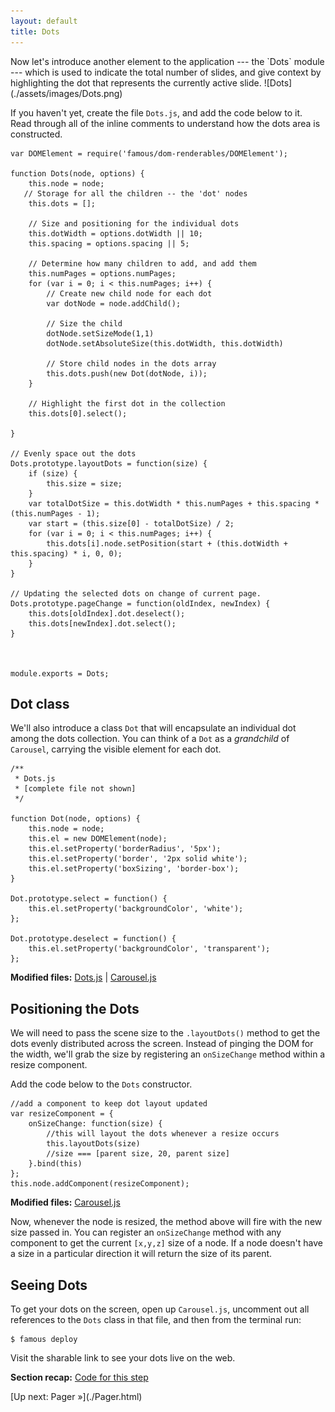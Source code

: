 ```yaml
---
layout: default
title: Dots
---
```


<span class="intro-graf">
Now let's introduce another element to the application --- the `Dots` module --- which is used to indicate the total number of slides, and give context by highlighting the dot that represents the currently active slide.
</span>

<span class="art-insert">
![Dots](./assets/images/Dots.png)
</span>

If you haven't yet, create the file `Dots.js`, and add the code below to it. Read through all of the inline comments to understand how the dots area is constructed.

    var DOMElement = require('famous/dom-renderables/DOMElement');

    function Dots(node, options) {
        this.node = node;
       // Storage for all the children -- the 'dot' nodes
        this.dots = [];

        // Size and positioning for the individual dots
        this.dotWidth = options.dotWidth || 10;
        this.spacing = options.spacing || 5;

        // Determine how many children to add, and add them
        this.numPages = options.numPages;
        for (var i = 0; i < this.numPages; i++) {
            // Create new child node for each dot
            var dotNode = node.addChild();

            // Size the child
            dotNode.setSizeMode(1,1)
            dotNode.setAbsoluteSize(this.dotWidth, this.dotWidth)

            // Store child nodes in the dots array
            this.dots.push(new Dot(dotNode, i));
        }

        // Highlight the first dot in the collection
        this.dots[0].select();

    }

    // Evenly space out the dots
    Dots.prototype.layoutDots = function(size) {
        if (size) {
            this.size = size;
        }
        var totalDotSize = this.dotWidth * this.numPages + this.spacing * (this.numPages - 1);
        var start = (this.size[0] - totalDotSize) / 2;
        for (var i = 0; i < this.numPages; i++) {
            this.dots[i].node.setPosition(start + (this.dotWidth + this.spacing) * i, 0, 0);
        }
    }

    // Updating the selected dots on change of current page.
    Dots.prototype.pageChange = function(oldIndex, newIndex) {
        this.dots[oldIndex].dot.deselect();
        this.dots[newIndex].dot.select();
    }



    module.exports = Dots;

## Dot class

We'll also introduce a class `Dot` that will encapsulate an individual dot among the dots collection. You can think of a `Dot` as a _grandchild_ of `Carousel`, carrying the visible element for each dot.

    /**
     * Dots.js
     * [complete file not shown]
     */

    function Dot(node, options) {
        this.node = node;
        this.el = new DOMElement(node);
        this.el.setProperty('borderRadius', '5px');
        this.el.setProperty('border', '2px solid white');
        this.el.setProperty('boxSizing', 'border-box');
    }

    Dot.prototype.select = function() {
        this.el.setProperty('backgroundColor', 'white');
    };

    Dot.prototype.deselect = function() {
        this.el.setProperty('backgroundColor', 'transparent');
    };



<div class="sidenote--other">
<p><strong>Modified files:</strong> <a href="https://github.com/famous/lesson-carousel-starter-kit/blob/step5-AddDotsClass/src/carousel/Dots.js">Dots.js</a> | <a href="https://github.com/famous/lesson-carousel-starter-kit/blob/step5-AddDotsClass/src/carousel/Carousel.js">Carousel.js</a></p>
</div>


## Positioning the Dots

We will need to pass the scene size to the `.layoutDots()` method to get the dots evenly distributed across the screen. Instead of pinging the DOM for the width, we'll grab the size by registering an `onSizeChange` method within a resize component.

Add the code below to the `Dots` constructor.

    //add a component to keep dot layout updated
    var resizeComponent = {
        onSizeChange: function(size) {
            //this will layout the dots whenever a resize occurs
            this.layoutDots(size)
            //size === [parent size, 20, parent size]
        }.bind(this)
    };
    this.node.addComponent(resizeComponent);


<div class="sidenote--other">
<p><strong>Modified files:</strong> <a href="https://github.com/famous/lesson-carousel-starter-kit/blob/step5-AddDotsClass/src/carousel/Carousel.js">Carousel.js</a></p>
</div>


Now, whenever the node is resized, the method above will fire with the new size passed in. You can register an `onSizeChange` method with any component to get the current `[x,y,z]` size of a node. If a node doesn't have a size in a particular direction it will return the size of its parent.

## Seeing Dots

To get your dots on the screen, open up `Carousel.js`, uncomment out all references to the `Dots` class in that file, and then from the terminal run: 

    $ famous deploy

Visit the sharable link to see your dots live on the web. 

<div class="sidenote">
<p><strong>Section recap:</strong> <a href="https://github.com/famous/lesson-carousel-starter-kit/tree/step5-AddDotsClass">Code for this step</a></p>
</div>

<span class="cta">
[Up next: Pager &raquo;](./Pager.html)
</span>
